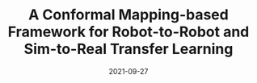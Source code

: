 ---
title: "A Conformal Mapping-based Framework for Robot-to-Robot and Sim-to-Real Transfer Learning"
collection: publications
detail: "enabled"
# permalink: /publication/SCM-IROS2021
permalink: /research/SCM
# excerpt: 'This paper is about the number 2. The number 3 is left for future work.'
date: 2021-09-27
venue: '2021 IEEE/RSJ International Conference on Intelligent Robots and Systems (IROS)'
paperurl: '/files/pdf/publications/A_Conformal_Mapping-based_Framework_for_Robot-to-Robot_and_Sim-to-Real_Transfer_Learning.pdf'
link: 'https://ieeexplore.ieee.org/abstract/document/9636682'
citation: '<strong>Gao, S.</strong> and Bezzo, N., 2021, September. A Conformal Mapping-based Framework for Robot-to-Robot and Sim-to-Real Transfer Learning. In 2021 IEEE/RSJ International Conference on Intelligent Robots and Systems (<strong>IROS</strong>) (pp. 1289-1295). IEEE.'
order_number: 60
---
